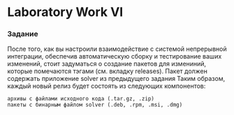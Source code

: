 # Laboratory Work  VI

### Задание
После того, как вы настроили взаимодействие с системой непрерывной интеграции,
обеспечив автоматическую сборку и тестирование ваших изменений, стоит задуматься
о создание пакетов для измениний, которые помечаются тэгами (см. вкладку releases).
Пакет должен содержать приложение solver из предыдущего задания Таким образом, каждый новый релиз будет состоять из следующих компонентов:

    архивы с файлами исходного кода (.tar.gz, .zip)
    пакеты с бинарным файлом solver (.deb, .rpm, .msi, .dmg)

